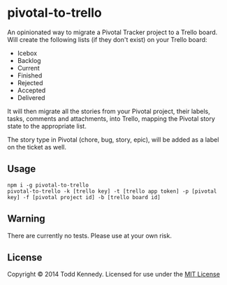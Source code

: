 # pivotal-to-trello

An opinionated way to migrate a Pivotal Tracker project to a Trello board.  Will create the following lists (if they don't exist) on your Trello board:

* Icebox
* Backlog
* Current
* Finished
* Rejected
* Accepted
* Delivered

It will then migrate all the stories from your Pivotal project, their labels, tasks, comments and attachments, into Trello, mapping the Pivotal story state to the appropriate list.

The story type in Pivotal (chore, bug, story, epic), will be added as a label on the ticket as well.

## Usage

```
npm i -g pivotal-to-trello
pivotal-to-trello -k [trello key] -t [trello app token] -p [pivotal key] -f [pivotal project id] -b [trello board id]
```

## Warning
There are currently no tests. Please use at your own risk.

## License
Copyright © 2014 Todd Kennedy. Licensed for use under the [MIT License](/LICENSE)